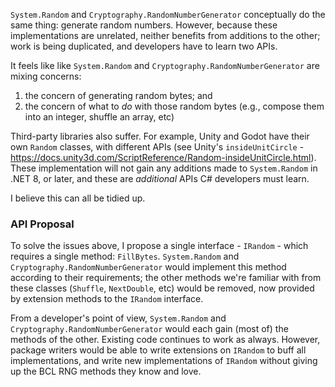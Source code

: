 `System.Random` and `Cryptography.RandomNumberGenerator` conceptually do the same thing: generate random numbers. However,  because these implementations are unrelated, neither benefits from  additions to the other; work is being duplicated, and developers have to learn two APIs.

It feels like like `System.Random` and `Cryptography.RandomNumberGenerator` are mixing concerns:

1. the concern of generating random bytes; and
2. the concern of what to *do* with those random bytes (e.g., compose them into an integer, shuffle an array, etc)

Third-party libraries also suffer. For example, Unity and Godot have their own `Random` classes, with different APIs (see Unity's `insideUnitCircle` - https://docs.unity3d.com/ScriptReference/Random-insideUnitCircle.html). These implementation will not gain any additions made to `System.Random` in .NET 8, or later, and these are _additional_ APIs C# developers must learn.

I believe this can all be tidied up.

### API Proposal

To solve the issues above, I propose a single interface - `IRandom` - which requires a single method: `FillBytes`. `System.Random` and `Cryptography.RandomNumberGenerator` would implement this method according to their requirements; the other methods we're familiar with from these classes (`Shuffle`, `NextDouble`, etc) would be removed, now provided by extension methods to the `IRandom` interface.

From a developer's point of view, `System.Random` and `Cryptography.RandomNumberGenerator` would each gain (most of) the methods of the other. Existing code continues to work as always. However, package writers would be able to write extensions on `IRandom` to buff all implementations, and write new implementations of `IRandom` without giving up the BCL RNG methods they know and love.